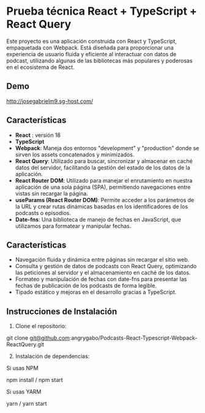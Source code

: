 # Prueba técnica React + TypeScript + React Query

Este proyecto es una aplicación construida con React y TypeScript, empaquetada con Webpack. Está diseñada para proporcionar una experiencia de usuario fluida y eficiente al interactuar con datos de podcast, utilizando algunas de las bibliotecas más populares y poderosas en el ecosistema de React.

## Demo 

http://josegabrielm9.sg-host.com/

## Características

- **React** :  versión 18
- **TypeScript** 
- **Webpack**: Maneja dos entornos "development" y "production" donde se sirven los assets concatenados y minimizados.
- **React Query**: Utilizado para buscar, sincronizar y almacenar en caché datos del servidor, facilitando la gestión del estado de los datos de la aplicación.
- **React Router DOM**: Utilizado para manejar el enrutamiento en nuestra aplicación de una sola página (SPA), permitiendo navegaciones entre vistas sin recargar la página.
- **useParams (React Router DOM)**: Permite acceder a los parámetros de la URL y crear rutas dinámicas basadas en los identificadores de los podcasts o episodios.
- **Date-fns**: Una biblioteca de manejo de fechas en JavaScript, que utilizamos para formatear y manipular fechas.

## Características

- Navegación fluida y dinámica entre páginas sin recargar el sitio web.
- Consulta y gestión de datos de podcasts con React Query, optimizando las peticiones al servidor y el almacenamiento en caché de los datos.
- Formateo y manipulación de fechas con date-fns para presentar las fechas de publicación de los podcasts de forma legible.
- Tipado estático y mejoras en el desarrollo gracias a TypeScript.

## Instrucciones de Instalación

1. Clone el repositorio:

git clone git@github.com:angrygabo/Podcasts-React-Typescript-Webpack-ReactQuery.git

2. Instalación de dependencias:

Si usas NPM

npm install / npm start

Si usas YARM

yarn / yarn start
